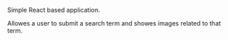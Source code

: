 Simple React based application.

Allowes a user to submit a search term and showes images related to that term.
